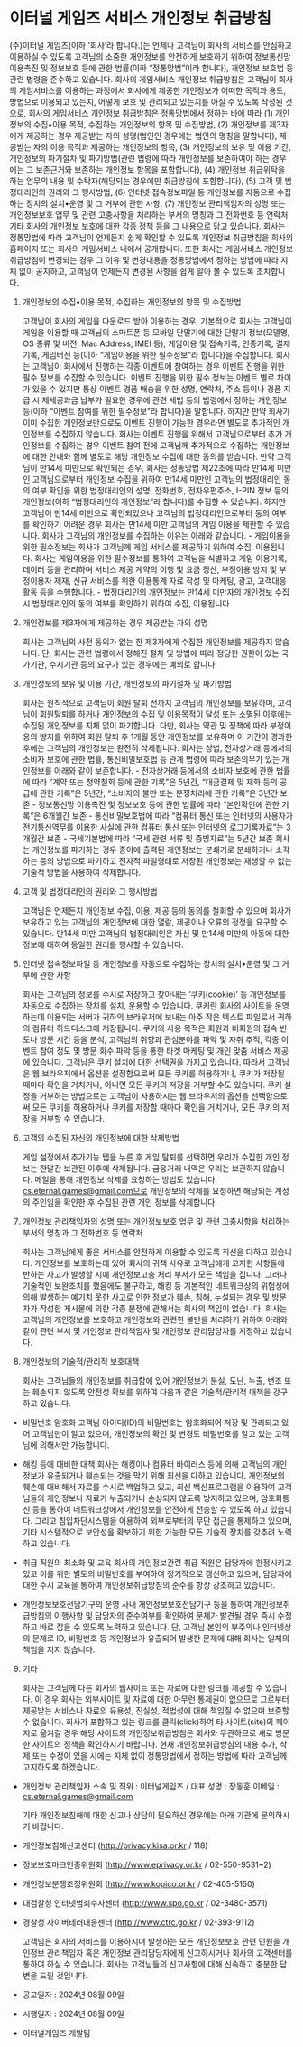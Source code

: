# 이터널 게임즈 서비스 개인정보 취급방침


(주)이터널 게임즈(이하 ‘회사’라 합니다.)는 언제나 고객님이 회사의 서비스를 안심하고 이용하실 수 있도록 고객님의 소중한 개인정보를 안전하게 보호하기 위하여 정보통신망 이용촉진 및 정보보호 등에 관한 법률(이하 “정통망법”이라 합니다), 개인정보 보호법 등 관련 법령을 준수하고 있습니다.
회사의 게임서비스 개인정보 취급방침은 고객님이 회사의 게임서비스를 이용하는 과정에서 회사에게 제공한 개인정보가 어떠한 목적과 용도, 방법으로 이용되고 있는지, 어떻게 보호 및 관리되고 있는지를 아실 수 있도록 작성된 것으로, 회사의 게임서비스 개인정보 취급방침은 정통망법에서 정하는 바에 따라 (1) 개인정보의 수집•이용 목적, 수집하는 개인정보의 항목 및 수집방법, (2) 개인정보를 제3자에게 제공하는 경우 제공받는 자의 성명(법인인 경우에는 법인의 명칭을 말합니다), 제공받는 자의 이용 목적과 제공하는 개인정보의 항목, (3) 개인정보의 보유 및 이용 기간, 개인정보의 파기절차 및 파기방법(관련 법령에 따라 개인정보를 보존하여야 하는 경우에는 그 보존근거와 보존하는 개인정보 항목을 포함합니다), (4) 개인정보 취급위탁을 하는 업무의 내용 및 수탁자(해당되는 경우에만 취급방침에 포함합니다), (5) 고객 및 법정대리인의 권리와 그 행사방법, (6) 인터넷 접속정보파일 등 개인정보를 자동으로 수집하는 장치의 설치•운영 및 그 거부에 관한 사항, (7) 개인정보 관리책임자의 성명 또는 개인정보보호 업무 및 관련 고충사항을 처리하는 부서의 명칭과 그 전화번호 등 연락처 기타 회사의 개인정보 보호에 대한 각종 정책 등을 그 내용으로 담고 있습니다.
회사는 정통망법에 따라 고객님이 언제든지 쉽게 확인할 수 있도록 개인정보 취급방침을 회사의 홈페이지 또는 회사의 게임서비스 내에서 공개합니다. 또한 회사는 게임서비스 개인정보 취급방침이 변경되는 경우 그 이유 및 변경내용을 정통망법에서 정하는 방법에 따라 지체 없이 공지하고, 고객님이 언제든지 변경된 사항을 쉽게 알아 볼 수 있도록 조치합니다.


1. 개인정보의 수집•이용 목적, 수집하는 개인정보의 항목 및 수집방법

    고객님이 회사의 게임을 다운로드 받아 이용하는 경우, 기본적으로 회사는 고객님이 게임을 이용할 때 고객님의 스마트폰 등 모바일 단말기에 대한 단말기 정보(모델명, OS 종류 및 버전, Mac Address, IMEI 등), 게임이용 및 접속기록, 인증기록, 결제기록, 게임버전 등(이하 “게임이용을 위한 필수정보”라 합니다)을 수집합니다. 회사는 고객님이 회사에서 진행하는 각종 이벤트에 참여하는 경우 이벤트 진행을 위한 필수 정보를 수집할 수 있습니다. 이벤트 진행을 위한 필수 정보는 이벤트 별로 차이가 있을 수 있지만 통상 이벤트 경품 배송을 위한 성명, 연락처, 주소 등이나 경품 지급 시 제세공과금 납부가 필요한 경우에 관련 세법 등의 법령에서 정하는 개인정보 등(이하 “이벤트 참여를 위한 필수정보”라 합니다)을 말합니다. 하지만 만약 회사가 이미 수집한 개인정보만으로도 이벤트 진행이 가능한 경우라면 별도로 추가적인 개인정보를 수집하지 않습니다. 회사는 이벤트 진행을 위해서 고객님으로부터 추가 개인정보를 수집하는 경우 이벤트 참여 전에 고객님께 추가적으로 수집하는 개인정보에 대한 안내와 함께 별도로 해당 개인정보 수집에 대한 동의를 받습니다. 만약 고객님이 만14세 미만으로 확인되는 경우, 회사는 정통망법 제22조에 따라 만14세 미만인 고객님으로부터 개인정보 수집을 위하여 만14세 미만인 고객님의 법정대리인 동의 여부 확인을 위한 법정대리인의 성명, 전화번호, 전자우편주소, I-PIN 정보 등의 개인정보(이하 “법정대리인의 개인정보”라 합니다)를 수집할 수 있습니다. 하지만 고객님이 만14세 미만으로 확인되었으나 고객님의 법정대리인으로부터 동의 여부를 확인하기 어려운 경우 회사는 만14세 미만 고객님의 게임 이용을 제한할 수 있습니다. 회사가 고객님의 개인정보를 수집하는 이유는 아래와 같습니다. - 게임이용을 위한 필수정보는 회사가 고객님께 게임 서비스를 제공하기 위하여 수집, 이용됩니다. 회사는 게임이용을 위한 필수정보를 통하여 고객님을 식별하고 게임 이용기록, 데이터 등을 관리하며 서비스 제공 계약의 이행 및 요금 정산, 부정이용 방지 및 부정이용자 제재, 신규 서비스를 위한 이용통계 자료 작성 및 마케팅, 광고, 고객대응 활동 등을 수행합니다. - 법정대리인의 개인정보는 만14세 미만자의 개인정보 수집 시 법정대리인의 동의 여부를 확인하기 위하여 수집, 이용됩니다.

2. 개인정보를 제3자에게 제공하는 경우 제공받는 자의 성명

    회사는 고객님의 사전 동의가 없는 한 제3자에게 수집한 개인정보를 제공하지 않습니다. 단, 회사는 관련 법령에서 정해진 절차 및 방법에 따라 정당한 권한이 있는 국가기관, 수시기관 등의 요구가 있는 경우에는 예외로 합니다.

3. 개인정보의 보유 및 이용 기간, 개인정보의 파기절차 및 파기방법

    회사는 원칙적으로 고객님이 회원 탈퇴 전까지 고객님의 개인정보를 보유하며, 고객님이 회원탈퇴를 하거나 개인정보의 수집 및 이용목적이 달성 또는 소멸된 이후에는 수집된 개인정보를 지체 없이 파기합니다. 다만, 회사는 약관 및 정책에 따라 부정이용의 방지를 위하여 회원 탈퇴 후 1개월 동안 개인정보를 보유하며 이 기간이 경과한 후에는 고객님의 개인정보는 완전히 삭제됩니다. 회사는 상법, 전자상거래 등에서의 소비자 보호에 관한 법률, 통신비밀보호법 등 관계 법령에 따라 보존의무가 있는 개인정보를 아래와 같이 보존합니다. - 전자상거래 등에서의 소비자 보호에 관한 법률에 따라 “계약 또는 청약철회 등에 관한 기록”은 5년간, “대금결제 및 재화 등의 공급에 관한 기록”은 5년간, “소비자의 불만 또는 분쟁처리에 관한 기록”은 3년간 보존 - 정보통신망 이용촉진 및 정보보호 등에 관한 법률에 따라 “본인확인에 관한 기록”은 6개월간 보존 - 통신비밀보호법에 따라 “컴퓨터 통신 또는 인터넷의 사용자가 전기통신역무를 이용한 사실에 관한 컴퓨터 통신 또는 인터넷의 로그기록자료”는 3개월간 보존 - 국세기본법에 따라 “국세 관련 서류 및 증빙자료”는 5년간 보존 회사는 개인정보를 파기하는 경우 종이에 출력된 개인정보는 분쇄기로 분쇄하거나 소각하는 등의 방법으로 파기하고 전자적 파일형태로 저장된 개인정보는 재생할 수 없는 기술적 방법을 사용하여 삭제합니다.

4. 고객 및 법정대리인의 권리와 그 행사방법

    고객님은 언제든지 개인정보 수집, 이용, 제공 등의 동의를 철회할 수 있으며 회사가 보유하고 있는 고객님의 개인정보에 대한 열람, 제공이나 오류의 정정을 요구할 수 있습니다. 만14세 미만 고객님의 법정대리인은 자신 및 만14세 미만의 아동에 대한 정보에 대하여 동일한 권리를 행사할 수 있습니다.

5. 인터넷 접속정보파일 등 개인정보를 자동으로 수집하는 장치의 설치•운영 및 그 거부에 관한 사항

    회사는 고객님의 정보를 수시로 저장하고 찾아내는 ‘쿠키(cookie)’ 등 개인정보를 자동으로 수집하는 장치를 설치, 운용할 수 있습니다. 쿠키란 회사의 사이트을 운영하는데 이용되는 서버가 귀하의 브라우저에 보내는 아주 작은 텍스트 파일로서 귀하의 컴퓨터 하드디스크에 저장됩니다. 쿠키의 사용 목적은 회원과 비회원의 접속 빈도나 방문 시간 등을 분석, 고객님의 취향과 관심분야를 파악 및 자취 추적, 각종 이벤트 참여 정도 및 방문 회수 파악 등을 통한 타겟 마케팅 및 개인 맞춤 서비스 제공에 있습니다. 고객님은 쿠키 설치에 대한 선택권을 가지고 있습니다. 따라서 고객님은 웹 브라우저에서 옵션을 설정함으로써 모든 쿠키를 허용하거나, 쿠키가 저장될 때마다 확인을 거치거나, 아니면 모든 쿠키의 저장을 거부할 수도 있습니다. 쿠키 설정을 거부하는 방법으로는 고객님이 사용하시는 웹 브라우저의 옵션을 선택함으로써 모든 쿠키를 허용하거나 쿠키를 저장할 때마다 확인을 거치거나, 모든 쿠키의 저장을 거부할 수 있습니다.

6. 고객의 수집된 자신의 개인정보에 대한 삭제방법

    게임 설정에서 추가기능 텝을 누른 후 게임 탈퇴를 선택하면 우리가 수집한 개인 정보는 한달간 보관된 이후에 삭제됩니다. 금융거래 내역은 우리는 보관하지 않습니다. 메일을 통해 개인정보 삭제를 요청하는 방법도 있습니다. cs.eternal.games@gmail.com으로 개인정보의 삭제를 요청하면 해당되는 계정의 주인임을 확인한 후 수집된 관련 개인 정보를 삭제합니다.

7. 개인정보 관리책임자의 성명 또는 개인정보보호 업무 및 관련 고충사항을 처리하는 부서의 명칭과 그 전화번호 등 연락처

    회사는 고객님에게 좋은 서비스를 안전하게 이용할 수 있도록 최선을 다하고 있습니다. 개인정보를 보호하는데 있어 회사의 귀책 사유로 고객님에게 고지한 사항들에 반하는 사고가 발생할 시에 개인정보고충 처리 부서가 모든 책임을 집니다. 그러나 기술적인 보완조치를 했음에도 불구하고, 해킹 등 기본적인 네트워크상의 위험성에 의해 발생하는 예기치 못한 사고로 인한 정보가 훼손, 침해, 누설되는 경우 및 방문자가 작성한 게시물에 의한 각종 분쟁에 관해서는 회사의 책임이 없습니다. 회사는 고객님의 개인정보를 보호하고 개인정보와 관련한 불만을 처리하기 위하여 아래와 같이 관련 부서 및 개인정보 관리책임자 및 개인정보 관리담당자를 지정하고 있습니다.

8. 개인정보의 기술적/관리적 보호대책

    회사는 고객님들의 개인정보를 취급함에 있어 개인정보가 분실, 도난, 누출, 변조 또는 훼손되지 않도록 안전성 확보를 위하여 다음과 같은 기술적/관리적 대책을 강구하고 있습니다.

  * 비밀번호 암호화
    고객님 아이디(ID)의 비밀번호는 암호화되어 저장 및 관리되고 있어 고객님만이 알고 있으며, 개인정보의 확인 및 변경도 비밀번호를 알고 있는 고객님에 의해서만 가능합니다.

  * 해킹 등에 대비한 대책
    회사는 해킹이나 컴퓨터 바이러스 등에 의해 고객님의 개인정보가 유출되거나 훼손되는 것을 막기 위해 최선을 다하고 있습니다. 개인정보의 훼손에 대비해서 자료를 수시로 백업하고 있고, 최신 백신프로그램을 이용하여 고객님들의 개인정보나 자료가 누출되거나 손상되지 않도록 방지하고 있으며, 암호화통신 등을 통하여 네트워크상에서 개인정보를 안전하게 전송할 수 있도록 하고 있습니다. 그리고 침입차단시스템을 이용하여 외부로부터의 무단 접근을 통제하고 있으며, 기타 시스템적으로 보안성을 확보하기 위한 가능한 모든 기술적 장치를 갖추려 노력하고 있습니다.

* 취급 직원의 최소화 및 교육
    회사의 개인정보관련 취급 직원은 담당자에 한정시키고 있고 이를 위한 별도의 비밀번호를 부여하여 정기적으로 갱신하고 있으며, 담당자에 대한 수시 교육을 통하여 개인정보취급방침의 준수를 항상 강조하고 있습니다.

* 개인정보보호전담기구의 운영
    사내 개인정보보호전담기구 등을 통하여 개인정보취급방침의 이행사항 및 담당자의 준수여부를 확인하여 문제가 발견될 경우 즉시 수정하고 바로 잡을 수 있도록 노력하고 있습니다. 단, 고객님 본인의 부주의나 인터넷상의 문제로 ID, 비밀번호 등 개인정보가 유출되어 발생한 문제에 대해 회사는 일체의 책임을 지지 않습니다.

9. 기타

    회사는 고객님께 다른 회사의 웹사이트 또는 자료에 대한 링크를 제공할 수 있습니다. 이 경우 회사는 외부사이트 및 자료에 대한 아무런 통제권이 없으므로 그로부터 제공받는 서비스나 자료의 유용성, 진실성, 적법성에 대해 책임질 수 없으며 보증할 수 없습니다. 회사가 포함하고 있는 링크를 클릭(click)하여 타 사이트(site)의 페이지로 옮겨갈 경우 해당 사이트의 개인정보취급방침은 회사와 무관하므로 새로 방문한 사이트의 정책을 확인하시기 바랍니다. 현재 개인정보취급방침의 내용 추가, 삭제 또는 수정이 있을 시에는 지체 없이 정통망법에서 정하는 방법에 따라 고객님께 고지하도록 하겠습니다.


  * 개인정보 관리책임자
    소속 및 직위 : 이터널게임즈 / 대표
    성명 : 장동훈
    이메일 : cs.eternal.games@gmail.com 

    기타 개인정보침해에 대한 신고나 상담이 필요하신 경우에는 아래 기관에 문의하시기 바랍니다.

  * 개인정보침해신고센터 (http://privacy.kisa.or.kr / 118)
  * 정보보호마크인증위원회 (http://www.eprivacy.or.kr / 02-550-9531~2)
  * 개인정보분쟁조정위원회 (http://www.kopico.or.kr / 02-405-5150)
  * 대검찰청 인터넷범죄수사센터 (http://www.spo.go.kr / 02-3480-3571)
  * 경찰청 사이버테러대응센터 (http://www.ctrc.go.kr / 02-393-9112)

    고객님은 회사의 서비스를 이용하시며 발생하는 모든 개인정보보호 관련 민원을 개인정보 관리책임자 혹은 개인정보 관리담당자에게 신고하시거나 회사의 고객센터를 통하여 하실 수 있습니다. 회사는 고객님들의 신고사항에 대해 신속하고 충분한 답변을 드릴 것입니다.

  * 공고일자 : 2024년 08월 09일
  * 시행일자 : 2024년 08월 09일


  * 이터널게임즈 개발팀
